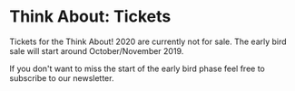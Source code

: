 # Think About: Tickets

Tickets for the Think About! 2020 are currently not for sale. The early bird sale will start around October/November 2019. 

If you don't want to miss the start of the early bird phase feel free to subscribe to our newsletter.
